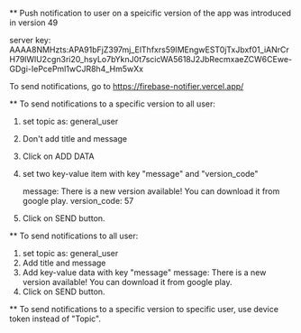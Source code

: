 ** Push notification to user on a speicific version of the app was introduced in version 49

server key:   AAAA8NMHzts:APA91bFjZ397mj_ElThfxrs59IMEngwEST0jTxJbxf01_iANrCrH79lWlU2cgn3ri20_hsyLo7bYknJ0t7scicWA5618J2JbRecmxaeZCW6CEwe-GDgi-IePcePml1wCJR8h4_Hm5wXx
    

To send notifications, go to https://firebase-notifier.vercel.app/


** To send notifications to a specific version to all user:

1. set topic as:  general_user
2. Don't add title and message
3. Click on ADD DATA
4. set two key-value item with key "message" and "version_code"

    message: There is a new version available! You can download it from google play.
    version_code: 57

5. Click on SEND button.



** To send notifications to all user:

1. set topic as:  general_user
2. Add title and message
3. Add key-value data with key "message"
    message: There is a new version available! You can download it from google play.
4. Click on SEND button.


** To send notifications to a specific version to specific user, use device token instead of "Topic".
